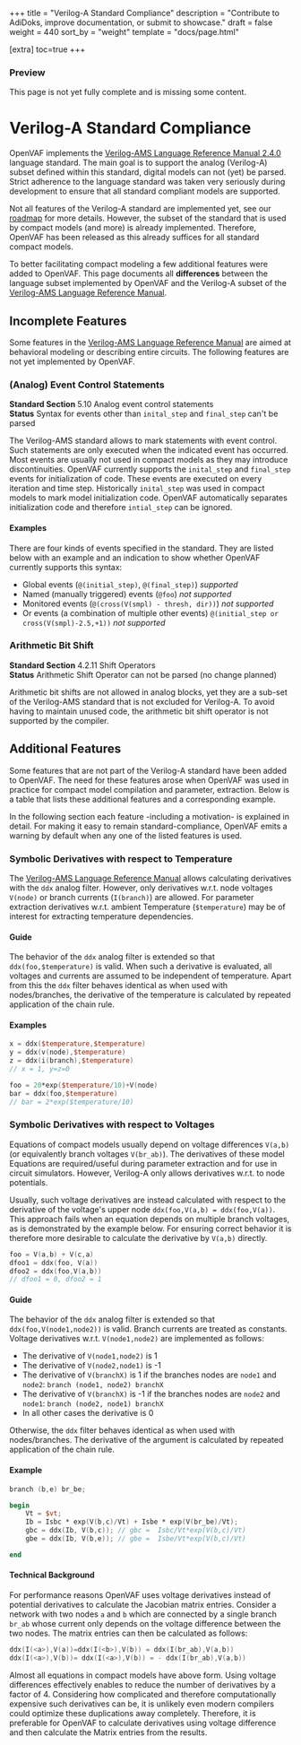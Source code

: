 +++
title = "Verilog-A Standard Compliance"
description = "Contribute to AdiDoks, improve documentation, or submit to showcase."
draft = false
weight = 440
sort_by = "weight"
template = "docs/page.html"

[extra]
toc=true
+++

<div class="wrap container" role="document">
  <div class="content">
    <section class="section container-fluid mt-n3 pb-3">
      <div class="row justify-content-center">
        <div class="row justify-content-center">
					<div class="col-md col-lg col-xxl">
						<article>
							<h1 class="text-center">Preview</h1>
							<p class="text-center">This page is not yet fully complete and is missing some content.</p>
						</article>
					</div>
				</div>
      </div>
    </section>
  </div>
</div>

# Verilog-A Standard Compliance


OpenVAF implements the [Verilog-AMS Language Reference Manual 2.4.0][vams] language standard.
The main goal is to support the analog (Verilog-A) subset defined within this standard, digital models can not (yet) be parsed.
Strict adherence to the language standard was taken very seriously during development to ensure that all standard compliant models 
are supported.

Not all features of the Verilog-A standard are implemented yet, see our [roadmap](../roadmap) for more details.
However, the subset of the standard that is used by compact models (and more) is already implemented.
Therefore, OpenVAF has been released as this already suffices for all standard compact models. 

To better facilitating compact modeling a few additional features were added to OpenVAF.
This page documents all **differences** between the language subset implemented by OpenVAF and the Verilog-A subset of the 
[Verilog-AMS Language Reference Manual][vams].

## Incomplete Features

Some features in the [Verilog-AMS Language Reference Manual][vams] are aimed at behavioral modeling or describing 
entire circuits.
The following features are not yet implemented by OpenVAF.


### (Analog) Event Control Statements

**Standard Section** 5.10 Analog event control statements <br>
**Status** Syntax for events other than `inital_step` and `final_step` can't be parsed

The Verilog-AMS standard allows to mark statements with event control.
Such statements are only executed when the indicated event has occurred.
Most events are usually not used in compact models as they may introduce discontinuities.
OpenVAF currently supports the `inital_step` and `final_step` events for initialization of code.
These events are executed on every iteration and time step.
Historically `inital_step` was used in compact models to mark model initialization code.
OpenVAF automatically separates initialization code and therefore `intial_step` can be ignored. 

#### Examples

There are four kinds of events specified in the standard.
They are listed below with an example and an indication to show whether OpenVAF currently supports this syntax:

* Global events (`@(initial_step)`, `@(final_step)`) *supported*
* Named (manually triggered) events (`@foo`) *not supported*
* Monitored events (`@(cross(V(smpl) - thresh, dir))`) *not supported*
* Or events (a combination of multiple other events) `@(initial_step or cross(V(smpl)-2.5,+1))` *not supported*

### Arithmetic Bit Shift

**Standard Section** 4.2.11 Shift Operators <br>
**Status** Arithmetic Shift Operator can not be parsed (no change planned)

Arithmetic bit shifts are not allowed in analog blocks, yet they are a sub-set of the Verilog-AMS standard that is not excluded for Verilog-A. 
To avoid having to maintain unused code, the arithmetic bit shift operator is not supported by the compiler.

## Additional Features

Some features that are not part of the Verilog-A standard have been added to OpenVAF.
The need for these features arose when OpenVAF was used in practice for compact model compilation and parameter, 
extraction. Below is a table that lists these additional features and a corresponding example.

In the following section each feature -including a motivation- is explained in detail.
For making it easy to remain standard-compliance, 
OpenVAF emits a warning by default when any one of the listed features is used.

### Symbolic Derivatives with respect to Temperature 

The [Verilog-AMS Language Reference Manual][vams] allows calculating derivatives with the `ddx` analog filter.
However, only derivatives w.r.t. node voltages `V(node)` or branch currents (`I(branch)`) are allowed.
For parameter extraction derivatives w.r.t. ambient Temperature (`$temperature`) may be of interest for extracting temperature dependencies.

#### Guide

The behavior of the `ddx` analog filter is extended so that `ddx(foo,$temperature)` is valid.
When such a derivative is evaluated, all voltages and currents are assumed to be independent of temperature. 
Apart from this the `ddx` filter behaves identical as when used with nodes/branches, 
the derivative of the temperature is calculated by repeated application of the chain rule.

#### Examples

``` verilog
x = ddx($temperature,$temperature)
y = ddx(v(node),$temperature)
z = ddx(i(branch),$temperature)
// x = 1, y=z=0

foo = 20*exp($temperature/10)+V(node)
bar = ddx(foo,$temperature)
// bar = 2*exp($temperature/10)
```




### Symbolic Derivatives with respect to Voltages

Equations of compact models usually depend on voltage differences `V(a,b)` (or equivalently branch voltages `V(br_ab)`).
The derivatives of these model Equations are required/useful during parameter extraction and for use in circuit simulators. However, Verilog-A only allows derivatives w.r.t. to node potentials. 

Usually, such voltage derivatives are instead calculated with respect to the derivative of the voltage's 
upper node `ddx(foo,V(a,b) = ddx(foo,V(a))`.
This approach fails when an equation depends on multiple branch voltages, as is demonstrated by the example below.
For ensuring correct behavior it is therefore more desirable to calculate the derivative by `V(a,b)` directly.

``` verilog
foo = V(a,b) + V(c,a)
dfoo1 = ddx(foo, V(a))
dfoo2 = ddx(foo,V(a,b))
// dfoo1 = 0, dfoo2 = 1
```

#### Guide

The behavior of the `ddx` analog filter is extended so that `ddx(foo,V(node1,node2))` is valid.
Branch currents are treated as constants. Voltage derivatives w.r.t. `V(node1,node2)` are implemented as follows:

* The derivative of `V(node1,node2)` is 1
* The derivative of `V(node2,node1)` is -1
* The derivative of `V(branchX)` is 1 if the branches nodes are `node1` and `node2`: `branch (node1, node2) branchX`
* The derivative of `V(branchX)` is -1 if the branches nodes are `node2` and `node1`: `branch (node2, node1) branchX`
* In all other cases the derivative is 0

Otherwise, the `ddx` filter behaves identical as when used with nodes/branches.
The derivative of the argument is calculated by repeated application of the chain rule.

#### Example

``` verilog
branch (b,e) br_be;

begin
    Vt = $vt;
    Ib = Isbc * exp(V(b,c)/Vt) + Isbe * exp(V(br_be)/Vt);
    gbc = ddx(Ib, V(b,c)); // gbc =  Isbc/Vt*exp(V(b,c)/Vt)
    gbe = ddx(Ib, V(b,e)); // gbe =  Isbe/Vt*exp(V(b,c)/Vt)

end
```

#### Technical Background

For performance reasons OpenVAF uses voltage derivatives instead of potential derivatives to calculate the Jacobian matrix entries.
Consider a network with two nodes `a` and `b` which are connected by a single branch `br_ab` whose current only depends on 
the voltage difference between the two nodes. 
The matrix entries can then be calculated as follows: 

``` verilog
ddx(I(<a>),V(a))=ddx(I(<b>),V(b)) = ddx(I(br_ab),V(a,b))
ddx(I(<a>),V(b))= ddx(I(<a>),V(b)) = - ddx(I(br_ab),V(a,b))
```

Almost all equations in compact models have above form. Using voltage differences effectively enables to reduce the number of derivatives by a factor of 4.
Considering how complicated and therefore computationally expensive such derivatives can be, 
it is unlikely even modern compilers could optimize these duplications away completely.
Therefore, it is preferable for OpenVAF to calculate derivatives using voltage difference and then calculate the Matrix entries from the results.

[vams]: https://www.accellera.org/images/downloads/standards/v-ams/VAMS-LRM-2-4.pdf
[vae]: dspom.gitlab.io/VerilogAE

